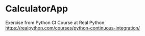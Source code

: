 # CalculatorApp
Exercise from Python CI Course at Real Python: https://realpython.com/courses/python-continuous-integration/
